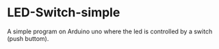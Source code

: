 # LED-Switch-simple

A simple program on Arduino uno where the led is controlled by a switch (push buttom).
